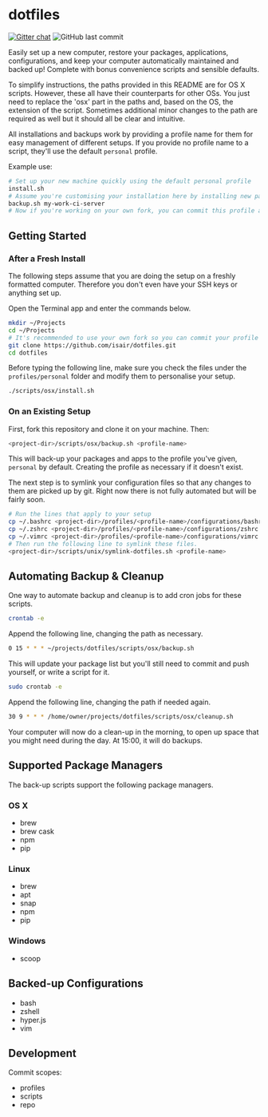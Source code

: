 # dotfiles

[![Gitter chat](https://img.shields.io/gitter/room/isair/dotfiles?style=flat-square)](https://gitter.im/isair/dotfiles)
![GitHub last commit](https://img.shields.io/github/last-commit/isair/dotfiles?style=flat-square)

Easily set up a new computer, restore your packages, applications, configurations, and keep your computer automatically maintained and backed up! Complete with bonus convenience scripts and sensible defaults.

To simplify instructions, the paths provided in this README are for OS X scripts. However, these all have their counterparts for other OSs. You just need to replace the 'osx' part in the paths and, based on the OS, the extension of the script. Sometimes additional minor changes to the path are required as well but it should all be clear and intuitive.

All installations and backups work by providing a profile name for them for easy management of different setups. If you provide no profile name to a script, they'll use the default `personal` profile.

Example use:
```sh
# Set up your new machine quickly using the default personal profile
install.sh
# Assume you're customising your installation here by installing new packages, editing shell configuration, etc
backup.sh my-work-ci-server
# Now if you're working on your own fork, you can commit this profile and later use it to set up new machines or make reinstallations way easier!
```

## Getting Started

### After a Fresh Install

The following steps assume that you are doing the setup on a freshly formatted computer. Therefore you don't even have your SSH keys or anything set up.

Open the Terminal app and enter the commands below.

```sh
mkdir ~/Projects
cd ~/Projects
# It's recommended to use your own fork so you can commit your profile changes later on.
git clone https://github.com/isair/dotfiles.git
cd dotfiles
```

Before typing the following line, make sure you check the files under the `profiles/personal` folder and modify them to personalise your setup.

```sh
./scripts/osx/install.sh
```

### On an Existing Setup

First, fork this repository and clone it on your machine. Then:

```sh
<project-dir>/scripts/osx/backup.sh <profile-name>
```

This will back-up your packages and apps to the profile you've given, `personal` by default. Creating the profile as necessary if it doesn't exist.

The next step is to symlink your configuration files so that any changes to them are picked up by git. Right now there is not fully automated but will be fairly soon.

```sh
# Run the lines that apply to your setup
cp ~/.bashrc <project-dir>/profiles/<profile-name>/configurations/bashrc
cp ~/.zshrc <project-dir>/profiles/<profile-name>/configurations/zshrc
cp ~/.vimrc <project-dir>/profiles/<profile-name>/configurations/vimrc
# Then run the following line to symlink these files.
<project-dir>/scripts/unix/symlink-dotfiles.sh <profile-name>
```

## Automating Backup & Cleanup

One way to automate backup and cleanup is to add cron jobs for these scripts.

```sh
crontab -e
```

Append the following line, changing the path as necessary.
```sh
0 15 * * * ~/projects/dotfiles/scripts/osx/backup.sh
```

This will update your package list but you'll still need to commit and push yourself, or write a script for it.

```sh
sudo crontab -e
```

Append the following line, changing the path if needed again.
```sh
30 9 * * * /home/owner/projects/dotfiles/scripts/osx/cleanup.sh
```

Your computer will now do a clean-up in the morning, to open up space that you might need during the day. At 15:00, it will do backups.

## Supported Package Managers

The back-up scripts support the following package managers.

### OS X

- brew
- brew cask
- npm
- pip

### Linux

- brew
- apt
- snap
- npm
- pip

### Windows

- scoop

## Backed-up Configurations

- bash
- zshell
- hyper.js
- vim

## Development

Commit scopes:
- profiles
- scripts
- repo
